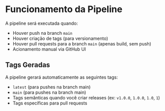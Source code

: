 # Funcionamento da Pipeline

A pipeline será executada quando:
- Houver push na branch `main`
- Houver criação de tags (para versionamento)
- Houver pull requests para a branch `main` (apenas build, sem push)
- Acionamento manual via GitHub UI

## Tags Geradas

A pipeline gerará automaticamente as seguintes tags:
- `latest` (para pushes na branch main)
- `main` (para pushes na branch main)
- Tags semânticas quando você criar releases (ex: `v1.0.0`, `1.0.0`, `1.0`, `1`)
- Tags específicas para pull requests
